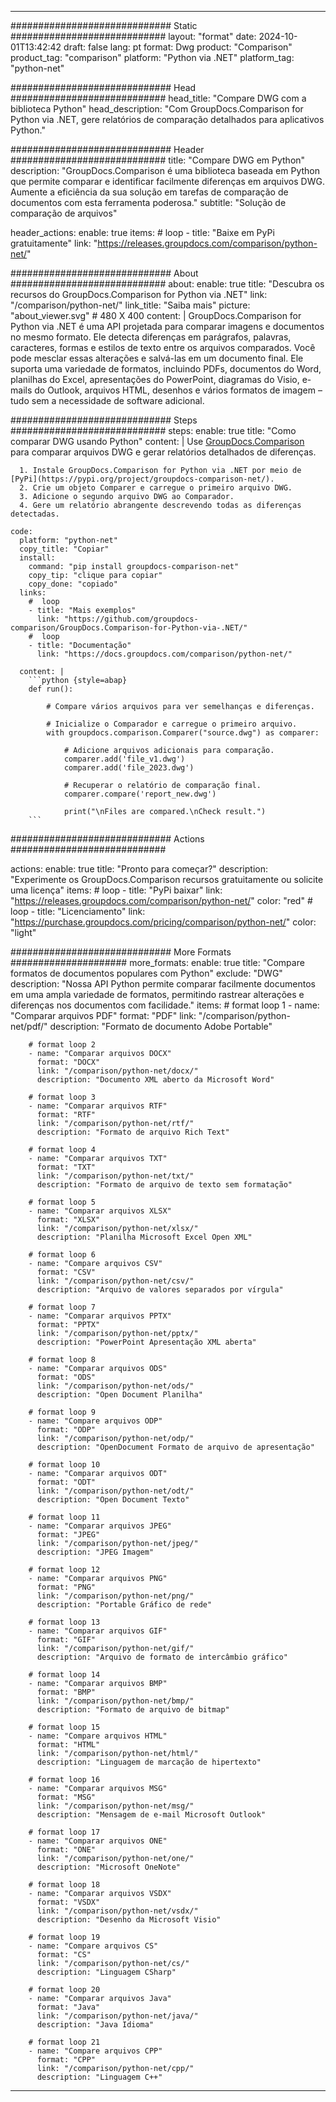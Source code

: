 
---
############################# Static ############################
layout: "format"
date:  2024-10-01T13:42:42
draft: false
lang: pt
format: Dwg
product: "Comparison"
product_tag: "comparison"
platform: "Python via .NET"
platform_tag: "python-net"

############################# Head ############################
head_title: "Compare DWG com a biblioteca Python"
head_description: "Com GroupDocs.Comparison for Python via .NET, gere relatórios de comparação detalhados para aplicativos Python."

############################# Header ############################
title: "Compare DWG em Python" 
description: "GroupDocs.Comparison é uma biblioteca baseada em Python que permite comparar e identificar facilmente diferenças em arquivos DWG. Aumente a eficiência da sua solução em tarefas de comparação de documentos com esta ferramenta poderosa."
subtitle: "Solução de comparação de arquivos" 

header_actions:
  enable: true
  items:
    #  loop
    - title: "Baixe em PyPi gratuitamente"
      link: "https://releases.groupdocs.com/comparison/python-net/"
      
############################# About ############################
about:
    enable: true
    title: "Descubra os recursos do GroupDocs.Comparison for Python via .NET"
    link: "/comparison/python-net/"
    link_title: "Saiba mais"
    picture: "about_viewer.svg" # 480 X 400
    content: |
       GroupDocs.Comparison for Python via .NET é uma API projetada para comparar imagens e documentos no mesmo formato. Ele detecta diferenças em parágrafos, palavras, caracteres, formas e estilos de texto entre os arquivos comparados. Você pode mesclar essas alterações e salvá-las em um documento final. Ele suporta uma variedade de formatos, incluindo PDFs, documentos do Word, planilhas do Excel, apresentações do PowerPoint, diagramas do Visio, e-mails do Outlook, arquivos HTML, desenhos e vários formatos de imagem – tudo sem a necessidade de software adicional.

############################# Steps ############################
steps:
    enable: true
    title: "Como comparar DWG usando Python"
    content: |
      Use [GroupDocs.Comparison](https://products.groupdocs.com/comparison/python-net/) para comparar arquivos DWG e gerar relatórios detalhados de diferenças.
      
      1. Instale GroupDocs.Comparison for Python via .NET por meio de [PyPi](https://pypi.org/project/groupdocs-comparison-net/).
      2. Crie um objeto Comparer e carregue o primeiro arquivo DWG.
      3. Adicione o segundo arquivo DWG ao Comparador.
      4. Gere um relatório abrangente descrevendo todas as diferenças detectadas.
   
    code:
      platform: "python-net"
      copy_title: "Copiar"
      install:
        command: "pip install groupdocs-comparison-net"
        copy_tip: "clique para copiar"
        copy_done: "copiado"
      links:
        #  loop
        - title: "Mais exemplos"
          link: "https://github.com/groupdocs-comparison/GroupDocs.Comparison-for-Python-via-.NET/"
        #  loop
        - title: "Documentação"
          link: "https://docs.groupdocs.com/comparison/python-net/"
          
      content: |
        ```python {style=abap}
        def run():

            # Compare vários arquivos para ver semelhanças e diferenças.

            # Inicialize o Comparador e carregue o primeiro arquivo.
            with groupdocs.comparison.Comparer("source.dwg") as comparer:

                # Adicione arquivos adicionais para comparação.
                comparer.add('file_v1.dwg')
                comparer.add('file_2023.dwg')

                # Recuperar o relatório de comparação final.
                comparer.compare('report_new.dwg')

                print("\nFiles are compared.\nCheck result.")
        ```            

############################# Actions ############################

actions:
  enable: true
  title: "Pronto para começar?"
  description: "Experimente os GroupDocs.Comparison recursos gratuitamente ou solicite uma licença"
  items:
    #  loop
    - title: "PyPi baixar"
      link: "https://releases.groupdocs.com/comparison/python-net/"
      color: "red"
        #  loop
    - title: "Licenciamento"
      link: "https://purchase.groupdocs.com/pricing/comparison/python-net/"
      color: "light"


############################# More Formats #####################
more_formats:
    enable: true
    title: "Compare formatos de documentos populares com Python"
    exclude: "DWG"
    description: "Nossa API Python permite comparar facilmente documentos em uma ampla variedade de formatos, permitindo rastrear alterações e diferenças nos documentos com facilidade."
    items: 
        # format loop 1
        - name: "Comparar arquivos PDF"
          format: "PDF"
          link: "/comparison/python-net/pdf/"
          description: "Formato de documento Adobe Portable"

        # format loop 2
        - name: "Comparar arquivos DOCX"
          format: "DOCX"
          link: "/comparison/python-net/docx/"
          description: "Documento XML aberto da Microsoft Word"

        # format loop 3
        - name: "Comparar arquivos RTF"
          format: "RTF"
          link: "/comparison/python-net/rtf/"
          description: "Formato de arquivo Rich Text"

        # format loop 4
        - name: "Comparar arquivos TXT"
          format: "TXT"
          link: "/comparison/python-net/txt/"
          description: "Formato de arquivo de texto sem formatação"

        # format loop 5
        - name: "Comparar arquivos XLSX"
          format: "XLSX"
          link: "/comparison/python-net/xlsx/"
          description: "Planilha Microsoft Excel Open XML"

        # format loop 6
        - name: "Compare arquivos CSV"
          format: "CSV"
          link: "/comparison/python-net/csv/"
          description: "Arquivo de valores separados por vírgula"

        # format loop 7
        - name: "Comparar arquivos PPTX"
          format: "PPTX"
          link: "/comparison/python-net/pptx/"
          description: "PowerPoint Apresentação XML aberta"

        # format loop 8
        - name: "Comparar arquivos ODS"
          format: "ODS"
          link: "/comparison/python-net/ods/"
          description: "Open Document Planilha"

        # format loop 9
        - name: "Compare arquivos ODP"
          format: "ODP"
          link: "/comparison/python-net/odp/"
          description: "OpenDocument Formato de arquivo de apresentação"

        # format loop 10
        - name: "Comparar arquivos ODT"
          format: "ODT"
          link: "/comparison/python-net/odt/"
          description: "Open Document Texto"

        # format loop 11
        - name: "Comparar arquivos JPEG"
          format: "JPEG"
          link: "/comparison/python-net/jpeg/"
          description: "JPEG Imagem"

        # format loop 12
        - name: "Comparar arquivos PNG"
          format: "PNG"
          link: "/comparison/python-net/png/"
          description: "Portable Gráfico de rede"

        # format loop 13
        - name: "Comparar arquivos GIF"
          format: "GIF"
          link: "/comparison/python-net/gif/"
          description: "Arquivo de formato de intercâmbio gráfico"

        # format loop 14
        - name: "Comparar arquivos BMP"
          format: "BMP"
          link: "/comparison/python-net/bmp/"
          description: "Formato de arquivo de bitmap"

        # format loop 15
        - name: "Compare arquivos HTML"
          format: "HTML"
          link: "/comparison/python-net/html/"
          description: "Linguagem de marcação de hipertexto"

        # format loop 16
        - name: "Comparar arquivos MSG"
          format: "MSG"
          link: "/comparison/python-net/msg/"
          description: "Mensagem de e-mail Microsoft Outlook"

        # format loop 17
        - name: "Comparar arquivos ONE"
          format: "ONE"
          link: "/comparison/python-net/one/"
          description: "Microsoft OneNote"

        # format loop 18
        - name: "Comparar arquivos VSDX"
          format: "VSDX"
          link: "/comparison/python-net/vsdx/"
          description: "Desenho da Microsoft Visio"

        # format loop 19
        - name: "Compare arquivos CS"
          format: "CS"
          link: "/comparison/python-net/cs/"
          description: "Linguagem CSharp"

        # format loop 20
        - name: "Comparar arquivos Java"
          format: "Java"
          link: "/comparison/python-net/java/"
          description: "Java Idioma"
          
        # format loop 21
        - name: "Compare arquivos CPP"
          format: "CPP"
          link: "/comparison/python-net/cpp/"
          description: "Linguagem C++"
---